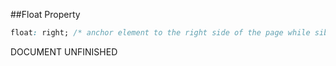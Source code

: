 ##Float Property
```css
float: right; /* anchor element to the right side of the page while siblings that follow fill space */
```
DOCUMENT UNFINISHED